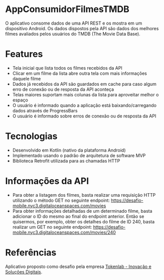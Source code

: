 # AppConsumidorFilmesTMDB
O aplicativo consome dados de uma API REST e os mostra em um dispositivo Android. Os dados dispostos pela API são dados dos melhores filmes avaliados pelos usuários do TMDB (The Movie Data Base).

# Features

- Tela inicial que lista todos os filmes recebidos da API
- Clicar em um filme da lista abre outra tela com mais informações daquele filme
- Dados já recebidos da API são guardados em cache para caso algum erro de conexão ou de resposta da API aconteça
- Telas maiores suportam mais colunas da lista para aproveitar melhor o espaço
- O usuário é informado quando a aplicação está baixando/carregando dados através de ProgressBars
- O usuário é informado sobre erros de conexão ou de resposta da API

# Tecnologias

- Desenvolvido em Kotlin (nativo da plataforma Android)
- Implementado usando o padrão de arquitetura de software MVP
- Biblioteca Retrofit utilizada para as chamadas HTTP

# Informações da API

- Para obter a listagem dos filmes, basta realizar uma requisição HTTP utilizando o método GET no seguinte endpoint: https://desafio-mobile.nyc3.digitaloceanspaces.com/movies
- Para obter informações detalhadas de um determinado filme, basta adicionar o ID do mesmo ao final do endpoint anterior. Então se quisermos, por exemplo, obter os detalhes do filme de ID 240, basta realizar um GET no seguinte endpoint: https://desafio-mobile.nyc3.digitaloceanspaces.com/movies/240

# Referências

Aplicativo proposto como desafio pela empresa [Tokenlab - Inovação e Soluções Digitais](https://www.tokenlab.com.br/pt/).
